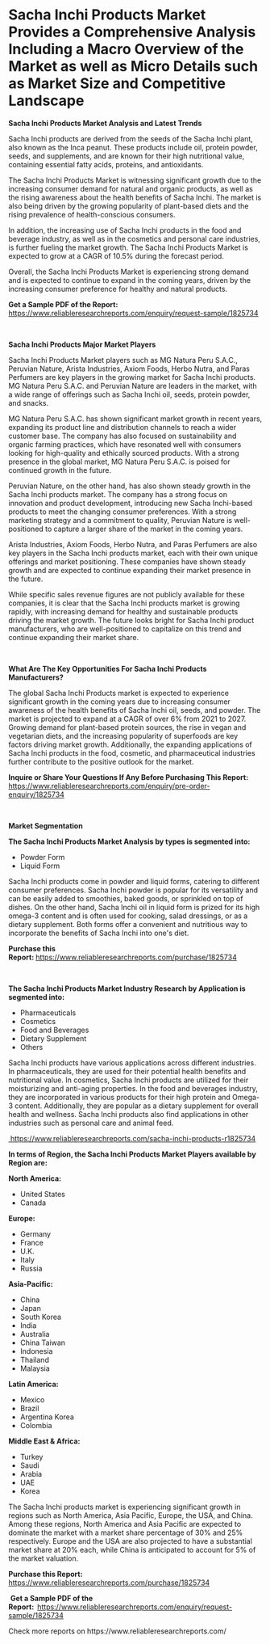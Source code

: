 <p><h1>Sacha Inchi Products Market Provides a Comprehensive Analysis Including a Macro Overview of the Market as well as Micro Details such as Market Size and Competitive Landscape</h1></p><p><strong>Sacha Inchi Products Market Analysis and Latest Trends</strong></p>
<p><p>Sacha Inchi products are derived from the seeds of the Sacha Inchi plant, also known as the Inca peanut. These products include oil, protein powder, seeds, and supplements, and are known for their high nutritional value, containing essential fatty acids, proteins, and antioxidants.</p><p>The Sacha Inchi Products Market is witnessing significant growth due to the increasing consumer demand for natural and organic products, as well as the rising awareness about the health benefits of Sacha Inchi. The market is also being driven by the growing popularity of plant-based diets and the rising prevalence of health-conscious consumers.</p><p>In addition, the increasing use of Sacha Inchi products in the food and beverage industry, as well as in the cosmetics and personal care industries, is further fueling the market growth. The Sacha Inchi Products Market is expected to grow at a CAGR of 10.5% during the forecast period.</p><p>Overall, the Sacha Inchi Products Market is experiencing strong demand and is expected to continue to expand in the coming years, driven by the increasing consumer preference for healthy and natural products.</p></p>
<p><strong>Get a Sample PDF of the Report:&nbsp;</strong> <a href="https://www.reliableresearchreports.com/enquiry/request-sample/1825734">https://www.reliableresearchreports.com/enquiry/request-sample/1825734</a></p>
<p>&nbsp;</p>
<p><strong>Sacha Inchi Products Major Market Players</strong></p>
<p><p>Sacha Inchi Products Market players such as MG Natura Peru S.A.C., Peruvian Nature, Arista Industries, Axiom Foods, Herbo Nutra, and Paras Perfumers are key players in the growing market for Sacha Inchi products. MG Natura Peru S.A.C. and Peruvian Nature are leaders in the market, with a wide range of offerings such as Sacha Inchi oil, seeds, protein powder, and snacks.</p><p>MG Natura Peru S.A.C. has shown significant market growth in recent years, expanding its product line and distribution channels to reach a wider customer base. The company has also focused on sustainability and organic farming practices, which have resonated well with consumers looking for high-quality and ethically sourced products. With a strong presence in the global market, MG Natura Peru S.A.C. is poised for continued growth in the future.</p><p>Peruvian Nature, on the other hand, has also shown steady growth in the Sacha Inchi products market. The company has a strong focus on innovation and product development, introducing new Sacha Inchi-based products to meet the changing consumer preferences. With a strong marketing strategy and a commitment to quality, Peruvian Nature is well-positioned to capture a larger share of the market in the coming years.</p><p>Arista Industries, Axiom Foods, Herbo Nutra, and Paras Perfumers are also key players in the Sacha Inchi products market, each with their own unique offerings and market positioning. These companies have shown steady growth and are expected to continue expanding their market presence in the future.</p><p>While specific sales revenue figures are not publicly available for these companies, it is clear that the Sacha Inchi products market is growing rapidly, with increasing demand for healthy and sustainable products driving the market growth. The future looks bright for Sacha Inchi product manufacturers, who are well-positioned to capitalize on this trend and continue expanding their market share.</p></p>
<p>&nbsp;</p>
<p><strong>What Are The Key Opportunities For Sacha Inchi Products Manufacturers?</strong></p>
<p><p>The global Sacha Inchi Products market is expected to experience significant growth in the coming years due to increasing consumer awareness of the health benefits of Sacha Inchi oil, seeds, and powder. The market is projected to expand at a CAGR of over 6% from 2021 to 2027. Growing demand for plant-based protein sources, the rise in vegan and vegetarian diets, and the increasing popularity of superfoods are key factors driving market growth. Additionally, the expanding applications of Sacha Inchi products in the food, cosmetic, and pharmaceutical industries further contribute to the positive outlook for the market.</p></p>
<p><strong>Inquire or Share Your Questions If Any Before Purchasing This Report:</strong> <a href="https://www.reliableresearchreports.com/enquiry/pre-order-enquiry/1825734">https://www.reliableresearchreports.com/enquiry/pre-order-enquiry/1825734</a></p>
<p>&nbsp;</p>
<p><strong>Market Segmentation</strong></p>
<p><strong>The Sacha Inchi Products Market Analysis by types is segmented into:</strong></p>
<p><ul><li>Powder Form</li><li>Liquid Form</li></ul></p>
<p><p>Sacha Inchi products come in powder and liquid forms, catering to different consumer preferences. Sacha Inchi powder is popular for its versatility and can be easily added to smoothies, baked goods, or sprinkled on top of dishes. On the other hand, Sacha Inchi oil in liquid form is prized for its high omega-3 content and is often used for cooking, salad dressings, or as a dietary supplement. Both forms offer a convenient and nutritious way to incorporate the benefits of Sacha Inchi into one's diet.</p></p>
<p><strong>Purchase this Report:&nbsp;</strong><a href="https://www.reliableresearchreports.com/purchase/1825734">https://www.reliableresearchreports.com/purchase/1825734</a></p>
<p>&nbsp;</p>
<p><strong>The Sacha Inchi Products Market Industry Research by Application is segmented into:</strong></p>
<p><ul><li>Pharmaceuticals</li><li>Cosmetics</li><li>Food and Beverages</li><li>Dietary Supplement</li><li>Others</li></ul></p>
<p><p>Sacha Inchi products have various applications across different industries. In pharmaceuticals, they are used for their potential health benefits and nutritional value. In cosmetics, Sacha Inchi products are utilized for their moisturizing and anti-aging properties. In the food and beverages industry, they are incorporated in various products for their high protein and Omega-3 content. Additionally, they are popular as a dietary supplement for overall health and wellness. Sacha Inchi products also find applications in other industries such as personal care and animal feed.</p></p>
<p><a href="https://www.reliableresearchreports.com/sacha-inchi-products-r1825734">&nbsp;https://www.reliableresearchreports.com/sacha-inchi-products-r1825734</a></p>
<p><strong>In terms of Region, the Sacha Inchi Products Market Players available by Region are:</strong></p>
<p>
    <p> <strong> North America: </strong>
        <ul>
            <li>United States</li>
            <li>Canada</li>
        </ul>
        </p> 
    <p> <strong> Europe: </strong>
        <ul>
            <li>Germany</li>
            <li>France</li>
            <li>U.K.</li>
            <li>Italy</li>
            <li>Russia</li>
        </ul>
        </p> 
    <p> <strong> Asia-Pacific: </strong>
        <ul>
            <li>China</li>
            <li>Japan</li>
            <li>South Korea</li>
            <li>India</li>
            <li>Australia</li>
            <li>China Taiwan</li>
            <li>Indonesia</li>
            <li>Thailand</li>
            <li>Malaysia</li>
        </ul>
        </p> 
    <p> <strong> Latin America: </strong>
        <ul>
            <li>Mexico</li>
            <li>Brazil</li>
            <li>Argentina Korea</li>
            <li>Colombia</li>
        </ul>
        </p> 
    <p> <strong> Middle East & Africa: </strong>
        <ul>
            <li>Turkey</li>
            <li>Saudi</li>
            <li>Arabia</li>
            <li>UAE</li>
            <li>Korea</li>
        </ul>
    </p>
    </p>
<p><p>The Sacha Inchi products market is experiencing significant growth in regions such as North America, Asia Pacific, Europe, the USA, and China. Among these regions, North America and Asia Pacific are expected to dominate the market with a market share percentage of 30% and 25% respectively. Europe and the USA are also projected to have a substantial market share at 20% each, while China is anticipated to account for 5% of the market valuation.</p></p>
<p><strong>Purchase this Report: </strong><a href="https://www.reliableresearchreports.com/purchase/1825734">https://www.reliableresearchreports.com/purchase/1825734</a></p>
<p>&nbsp;<strong>Get a Sample PDF of the Report:&nbsp;&nbsp;</strong><a href="https://www.reliableresearchreports.com/enquiry/request-sample/1825734">https://www.reliableresearchreports.com/enquiry/request-sample/1825734</a></p>
<p><strong></strong></p>
<p>Check more reports on https://www.reliableresearchreports.com/</p>
